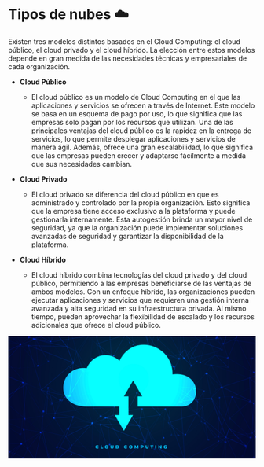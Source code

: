 # Tipos de nubes :cloud:

Existen tres modelos distintos basados en el Cloud Computing: el cloud público, el cloud privado y el cloud híbrido. La elección entre estos modelos depende en gran medida de las necesidades técnicas y empresariales de cada organización. 

* **Cloud Público**

    * El cloud público es un modelo de Cloud Computing en el que las aplicaciones y servicios se ofrecen a través de Internet. Este modelo se basa en un esquema de pago por uso, lo que significa que las empresas solo pagan por los recursos que utilizan. Una de las principales ventajas del cloud público es la rapidez en la entrega de servicios, lo que permite desplegar aplicaciones y servicios de manera ágil. Además, ofrece una gran escalabilidad, lo que significa que las empresas pueden crecer y adaptarse fácilmente a medida que sus necesidades cambian.

* **Cloud Privado** 

    * El cloud privado se diferencia del cloud público en que es administrado y controlado por la propia organización. Esto significa que la empresa tiene acceso exclusivo a la plataforma y puede gestionarla internamente. Esta autogestión brinda un mayor nivel de seguridad, ya que la organización puede implementar soluciones avanzadas de seguridad y garantizar la disponibilidad de la plataforma. 

* **Cloud Híbrido**
    * El cloud híbrido combina tecnologías del cloud privado y del cloud público, permitiendo a las empresas beneficiarse de las ventajas de ambos modelos. Con un enfoque híbrido, las organizaciones pueden ejecutar aplicaciones y servicios que requieren una gestión interna avanzada y alta seguridad en su infraestructura privada. Al mismo tiempo, pueden aprovechar la flexibilidad de escalado y los recursos adicionales que ofrece el cloud público. 

![image](/img/cloud6.jpg)
